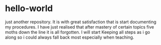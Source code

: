 # hello-world
just another repository.
It is with great satisfaction that is start documenting my procedures.
I have just realised that after mastery of certain topics five moths down the line it is all forgotten.
I will start Keeping all steps as i go along so i could always fall back most especially when teaching.
